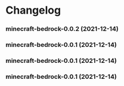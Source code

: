 # Changelog<br>


<a name="minecraft-bedrock-0.0.2"></a>
### minecraft-bedrock-0.0.2 (2021-12-14)



<a name="minecraft-bedrock-0.0.1"></a>
### minecraft-bedrock-0.0.1 (2021-12-14)



<a name="minecraft-bedrock-0.0.1"></a>
### minecraft-bedrock-0.0.1 (2021-12-14)



<a name="minecraft-bedrock-0.0.1"></a>
### minecraft-bedrock-0.0.1 (2021-12-14)

